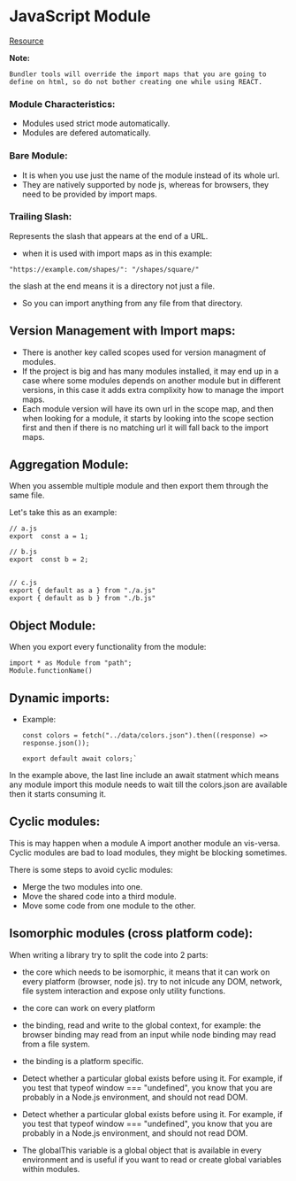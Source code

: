 # JavaScript Module

[Resource](https://developer.mozilla.org/en-US/docs/Web/JavaScript/Guide/Modules#other_differences_between_modules_and_standard_scripts)

**Note:**

```
Bundler tools will override the import maps that you are going to define on html, so do not bother creating one while using REACT.
```

### Module Characteristics:

- Modules used strict mode automatically.
- Modules are defered automatically.

### Bare Module:

- It is when you use just the name of the module instead of its whole url.
- They are natively supported by node js, whereas for browsers, they need to be provided by import maps.

### Trailing Slash:

Represents the slash that appears at the end of a URL.

- when it is used with import maps as in this example:

```
"https://example.com/shapes/": "/shapes/square/"
```

the slash at the end means it is a directory not just a file.

- So you can import anything from any file from that directory.

## Version Management with Import maps:

- There is another key called scopes used for version managment of modules.
- If the project is big and has many modules installed, it may end up in a case where some modules depends on another module but in different versions, in this case it adds extra complixity how to manage the import maps.
- Each module version will have its own url in the scope map, and then when looking for a module, it starts by looking into the scope section first and then if there is no matching url it will fall back to the import maps.

## Aggregation Module:

When you assemble multiple module and then export them through the same file.

Let's take this as an example:

```
// a.js
export  const a = 1;

// b.js
export  const b = 2;


// c.js
export { default as a } from "./a.js"
export { default as b } from "./b.js"
```

## Object Module:

When you export every functionality from the module:

```
import * as Module from "path";
Module.functionName()
```

## Dynamic imports:

- Example:

  ```
  const colors = fetch("../data/colors.json").then((response) => response.json());

  export default await colors;`
  ```

In the example above, the last line include an await statment which means any module import this module needs to wait till the colors.json are available then it starts consuming it.

## Cyclic modules:

This is may happen when a module A import another module an vis-versa.
Cyclic modules are bad to load modules, they might be blocking sometimes.

There is some steps to avoid cyclic modules:

- Merge the two modules into one.
- Move the shared code into a third module.
- Move some code from one module to the other.

## Isomorphic modules (cross platform code):

When writing a library try to split the code into 2 parts:

- the core which needs to be isomorphic, it means that it can work on every platform (browser, node js). try to not inlcude any DOM, network, file system interaction and expose only utility functions.
- the core can work on every platform

- the binding, read and write to the global context, for example: the browser binding may read from an input while node binding may read from a file system.
- the binding is a platform specific.

- Detect whether a particular global exists before using it. For example, if you test that typeof window === "undefined", you know that you are probably in a Node.js environment, and should not read DOM.

- Detect whether a particular global exists before using it. For example, if you test that typeof window === "undefined", you know that you are probably in a Node.js environment, and should not read DOM.

- The globalThis variable is a global object that is available in every environment and is useful if you want to read or create global variables within modules.

